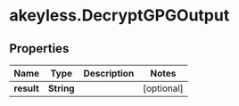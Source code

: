 # akeyless.DecryptGPGOutput

## Properties

Name | Type | Description | Notes
------------ | ------------- | ------------- | -------------
**result** | **String** |  | [optional] 


